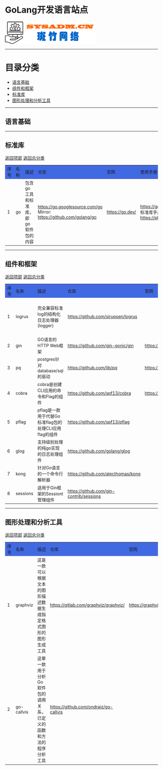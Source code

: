 # GoLang开发语言站点

<a href="https://www.sysadm.cn" target="_blank"><img src="./images/sysadm.png"></a>

---

# <a id="catalog">目录分类 </a>
- <a href="#basic">语言基础</a>
- <a href="#framework">组件和框架</a>
- <a href="#standard">标准库</a>
- <a href="#graph">图形处理和分析工具</a>



---
## <a id="basic">语言基础</a>


---
## <a id="standard">标准库</a>
<a href="#catalog">返回项部</a>     [返回总分类](./README.md)
<table>
<tr bgcolor="#4169E1">
    <td>序号</td> <td>名称</td> <td>描述</td> <td>仓库</td> <td>官网</td><td>使用手册</td><td>状态</td>
</tr>
<tr>
    <td>1</td> <td>go</td><td>包含go工具和标准库，即go软件包的内容</td>
    <td><a href="https://go.googlesource.com/go" target="_blank">https://go.googlesource.com/go</a><br>
    Mirror: <a href="https://github.com/golang/go" target="_blank">https://github.com/golang/go</a>
   </td>
   <td><a href="https://go.dev/" target="_blank">https://go.dev/</a> </td>
   <td><a href="https://go.dev/doc/" target="_blank">https://go.dev/doc/</a> <br>
   标准库手册： <a href="https://pkg.go.dev/std" target="_blank">https://pkg.go.dev/std</a>
   </td>
   <td>正常</td>
</tr>
</table>

---
## <a id="framework">组件和框架</a> 
<a href="#catalog">返回项部</a>     [返回总分类](./README.md)
<table>
<tr bgcolor="#4169E1">
    <td>序号</td> <td>名称</td> <td>描述</td> <td>仓库</td> <td>官网</td><td>使用手册</td><td>状态</td>
</tr>
<tr>
  <td>1</td> <td>logrus</td> <td>完全兼容标准log的结构化日志处理器(logger)</td> <td><a href="https://github.com/sirupsen/logrus" target="_blank"> https://github.com/sirupsen/logrus</a></td><td></td><td></td><td>维护状态，不引入新功能</td>
</tr>
<tr>
  <td>2</td> <td>gin</td> <td>GO语言的HTTP Web框架</td> 
  <td><a href="https://github.com/gin-gonic/gin" target="_blank">https://github.com/gin-gonic/gin</a> </td>
  <td><a href="https://gin-gonic.com/" target="_blank">https://gin-gonic.com/</a> </td>
  <td><a href="https://gin-gonic.com/docs/" target="_blank">https://gin-gonic.com/docs/</a> </td>
  <td>正常</td>
</tr>
<tr>
    <td>3</td> <td>pq</td> <td>postgres针对database/sql的驱动</td>
    <td><a href="https://github.com/lib/pq" target="_blank">https://github.com/lib/pq</a> </td>
    <td><a href="https://pkg.go.dev/github.com/lib/pq" target="_blank">https://pkg.go.dev/github.com/lib/pq</a> </td>
    <td></td><td>维护状态</td>
</tr>
<tr>
    <td>4</td><td>cobra</td> <td>cobra是创建CLI应用的命令和Flag的组件</td>
    <td><a href="https://github.com/spf13/cobra" target="_blank">https://github.com/spf13/cobra</a> </td>
    <td><a href="https://cobra.dev/" target="_blank">https://cobra.dev/</a> </td>
    <td></td><td>正常</td>
</tr>
<tr>
    <td>5</td><td>pflag</td><td>pflag是一款用于代替Go标准flag包的处理CLI应用flag的组件</td>
    <td><a href="https://github.com/spf13/pflag" target="_blank">https://github.com/spf13/pflag</a> </td>
    <td></td><td></td><td>正常</td>
</tr>
<tr>
    <td>6</td><td>glog</td><td>支持级别处理的纯go实现的日志处理组件</td>
    <td><a href="https://github.com/golang/glog" target="_blank">https://github.com/golang/glog</a> </td>
    <td></td><td></td><td>正常</td>
</tr>
<tr>
    <td>7</td><td>kong</td><td>针对Go语言的一个命令行解析器</td>
    <td><a href="https://github.com/alecthomas/kong" target="_blank">https://github.com/alecthomas/kong</a> </td>
    <td></td><td></td><td>正常</td>
</tr>
<tr><td>8</td><td>sessions</td> <td>适用于Gin框架的Sessiont管理组件</td><td><a href="https://github.com/gin-contrib/sessions" target="_blank">https://github.com/gin-contrib/sessions</a> </td>
    <td></td><td></td><td>正常</td>

</tr>
</table>

---
## <a id="graph">图形处理和分析工具</a>
<a href="#catalog">返回项部</a>     [返回总分类](./README.md)
<table>
<tr bgcolor="#4169E1">
    <td>序号</td> <td>名称</td> <td>描述</td> <td>仓库</td> <td>官网</td><td>使用手册</td><td>状态</td>
</tr>
<tr>
    <td>1</td> <td>graphviz</td><td>这是一款可以根据文本的图形描述数据生成指定格式图形的图形生成工具</td>
    <td><a href="https://gitlab.com/graphviz/graphviz/" target="_blank">https://gitlab.com/graphviz/graphviz/</a> </td>
    <td><a href="https://graphviz.org/" target="_blank">https://graphviz.org/</a> </td>
    <td><a href="https://graphviz.org/documentation/" target="_blank">https://graphviz.org/documentation/</a> </td>
    <td>正常</td>
</tr>

<tr>
    <td>2</td> <td>go-callvis</td> <td>这晕一款用于分析Go软件包的调用关系，已定义的函数和方法的程序分析工具</td>
    <td> <a href="https://github.com/ondrajz/go-callvis" target="_blank">https://github.com/ondrajz/go-callvis</a> </td>
    <td></td><td></td><td>正常</td>
</tr>

</table>

